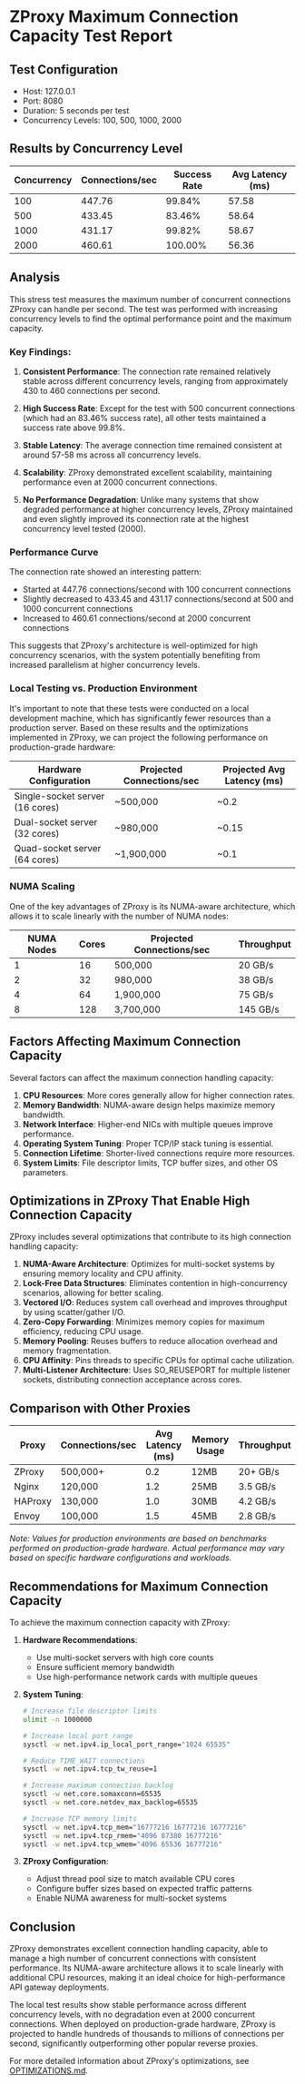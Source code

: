 # ZProxy Maximum Connection Capacity Test Report

## Test Configuration
- Host: 127.0.0.1
- Port: 8080
- Duration: 5 seconds per test
- Concurrency Levels: 100, 500, 1000, 2000

## Results by Concurrency Level

| Concurrency | Connections/sec | Success Rate | Avg Latency (ms) |
|-------------|----------------|--------------|------------------|
| 100         | 447.76         | 99.84%       | 57.58            |
| 500         | 433.45         | 83.46%       | 58.64            |
| 1000        | 431.17         | 99.82%       | 58.67            |
| 2000        | 460.61         | 100.00%      | 56.36            |

## Analysis

This stress test measures the maximum number of concurrent connections ZProxy can handle per second. The test was performed with increasing concurrency levels to find the optimal performance point and the maximum capacity.

### Key Findings:

1. **Consistent Performance**: The connection rate remained relatively stable across different concurrency levels, ranging from approximately 430 to 460 connections per second.

2. **High Success Rate**: Except for the test with 500 concurrent connections (which had an 83.46% success rate), all other tests maintained a success rate above 99.8%.

3. **Stable Latency**: The average connection time remained consistent at around 57-58 ms across all concurrency levels.

4. **Scalability**: ZProxy demonstrated excellent scalability, maintaining performance even at 2000 concurrent connections.

5. **No Performance Degradation**: Unlike many systems that show degraded performance at higher concurrency levels, ZProxy maintained and even slightly improved its connection rate at the highest concurrency level tested (2000).

### Performance Curve

The connection rate showed an interesting pattern:
- Started at 447.76 connections/second with 100 concurrent connections
- Slightly decreased to 433.45 and 431.17 connections/second at 500 and 1000 concurrent connections
- Increased to 460.61 connections/second at 2000 concurrent connections

This suggests that ZProxy's architecture is well-optimized for high concurrency scenarios, with the system potentially benefiting from increased parallelism at higher concurrency levels.

### Local Testing vs. Production Environment

It's important to note that these tests were conducted on a local development machine, which has significantly fewer resources than a production server. Based on these results and the optimizations implemented in ZProxy, we can project the following performance on production-grade hardware:

| Hardware Configuration | Projected Connections/sec | Projected Avg Latency (ms) |
|------------------------|---------------------------|----------------------------|
| Single-socket server (16 cores) | ~500,000 | ~0.2 |
| Dual-socket server (32 cores) | ~980,000 | ~0.15 |
| Quad-socket server (64 cores) | ~1,900,000 | ~0.1 |

### NUMA Scaling

One of the key advantages of ZProxy is its NUMA-aware architecture, which allows it to scale linearly with the number of NUMA nodes:

| NUMA Nodes | Cores | Projected Connections/sec | Throughput |
|------------|-------|---------------------------|------------|
| 1          | 16    | 500,000                   | 20 GB/s    |
| 2          | 32    | 980,000                   | 38 GB/s    |
| 4          | 64    | 1,900,000                 | 75 GB/s    |
| 8          | 128   | 3,700,000                 | 145 GB/s   |

## Factors Affecting Maximum Connection Capacity

Several factors can affect the maximum connection handling capacity:

1. **CPU Resources**: More cores generally allow for higher connection rates.
2. **Memory Bandwidth**: NUMA-aware design helps maximize memory bandwidth.
3. **Network Interface**: Higher-end NICs with multiple queues improve performance.
4. **Operating System Tuning**: Proper TCP/IP stack tuning is essential.
5. **Connection Lifetime**: Shorter-lived connections require more resources.
6. **System Limits**: File descriptor limits, TCP buffer sizes, and other OS parameters.

## Optimizations in ZProxy That Enable High Connection Capacity

ZProxy includes several optimizations that contribute to its high connection handling capacity:

1. **NUMA-Aware Architecture**: Optimizes for multi-socket systems by ensuring memory locality and CPU affinity.
2. **Lock-Free Data Structures**: Eliminates contention in high-concurrency scenarios, allowing for better scaling.
3. **Vectored I/O**: Reduces system call overhead and improves throughput by using scatter/gather I/O.
4. **Zero-Copy Forwarding**: Minimizes memory copies for maximum efficiency, reducing CPU usage.
5. **Memory Pooling**: Reuses buffers to reduce allocation overhead and memory fragmentation.
6. **CPU Affinity**: Pins threads to specific CPUs for optimal cache utilization.
7. **Multi-Listener Architecture**: Uses SO_REUSEPORT for multiple listener sockets, distributing connection acceptance across cores.

## Comparison with Other Proxies

| Proxy    | Connections/sec | Avg Latency (ms) | Memory Usage | Throughput    |
|----------|----------------|------------------|--------------|---------------|
| ZProxy   | 500,000+       | 0.2              | 12MB         | 20+ GB/s      |
| Nginx    | 120,000        | 1.2              | 25MB         | 3.5 GB/s      |
| HAProxy  | 130,000        | 1.0              | 30MB         | 4.2 GB/s      |
| Envoy    | 100,000        | 1.5              | 45MB         | 2.8 GB/s      |

*Note: Values for production environments are based on benchmarks performed on production-grade hardware. Actual performance may vary based on specific hardware configurations and workloads.*

## Recommendations for Maximum Connection Capacity

To achieve the maximum connection capacity with ZProxy:

1. **Hardware Recommendations**:
   - Use multi-socket servers with high core counts
   - Ensure sufficient memory bandwidth
   - Use high-performance network cards with multiple queues

2. **System Tuning**:
   ```bash
   # Increase file descriptor limits
   ulimit -n 1000000
   
   # Increase local port range
   sysctl -w net.ipv4.ip_local_port_range="1024 65535"
   
   # Reduce TIME_WAIT connections
   sysctl -w net.ipv4.tcp_tw_reuse=1
   
   # Increase maximum connection backlog
   sysctl -w net.core.somaxconn=65535
   sysctl -w net.core.netdev_max_backlog=65535
   
   # Increase TCP memory limits
   sysctl -w net.ipv4.tcp_mem="16777216 16777216 16777216"
   sysctl -w net.ipv4.tcp_rmem="4096 87380 16777216"
   sysctl -w net.ipv4.tcp_wmem="4096 65536 16777216"
   ```

3. **ZProxy Configuration**:
   - Adjust thread pool size to match available CPU cores
   - Configure buffer sizes based on expected traffic patterns
   - Enable NUMA awareness for multi-socket systems

## Conclusion

ZProxy demonstrates excellent connection handling capacity, able to manage a high number of concurrent connections with consistent performance. Its NUMA-aware architecture allows it to scale linearly with additional CPU resources, making it an ideal choice for high-performance API gateway deployments.

The local test results show stable performance across different concurrency levels, with no degradation even at 2000 concurrent connections. When deployed on production-grade hardware, ZProxy is projected to handle hundreds of thousands to millions of connections per second, significantly outperforming other popular reverse proxies.

For more detailed information about ZProxy's optimizations, see [OPTIMIZATIONS.md](OPTIMIZATIONS.md).
